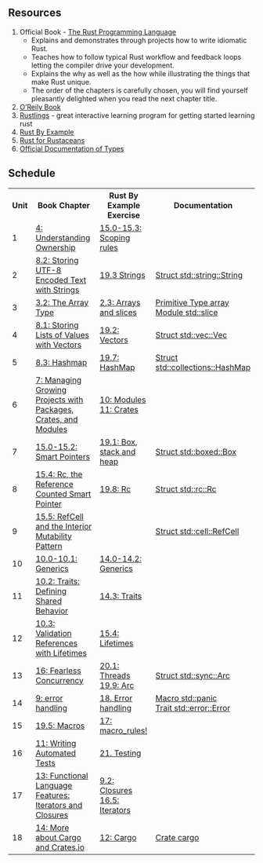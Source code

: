 
## Resources
1. Official Book - [The Rust Programming Language](https://doc.rust-lang.org/book/)
    - Explains and demonstrates through projects how to write idiomatic Rust.
    - Teaches how to follow typical Rust workflow and feedback loops letting the compiler drive your development.
    - Explains the why as well as the how while illustrating the things that make Rust unique.
    - The order of the chapters is carefully chosen, you will find yourself pleasantly delighted when you read the next chapter title.
2. [O’Reily Book](https://www.oreilly.com/library/view/programming-rust-2nd/9781492052586/)
3. [Rustlings](https://github.com/rust-lang/rustlings) - great interactive learning program for getting started learning rust
4. [Rust By Example](https://doc.rust-lang.org/rust-by-example/)
5. [Rust for Rustaceans](https://nostarch.com/rust-rustaceans)
6. [Official Documentation of Types](https://doc.rust-lang.org/std/)


## Schedule

<section>
<table>
    <tr>
        <th>Unit</th>
        <th>Book Chapter</th>
        <th>Rust By Example Exercise</th>
        <th>Documentation</th>
    </tr>
    <tr>
        <td>1</td>
        <td><a href="https://doc.rust-lang.org/book/ch04-00-understanding-ownership.html">4: Understanding Ownership</a></td>
        <td><a href="https://doc.rust-lang.org/rust-by-example/scope.html">15.0-15.3: Scoping rules</td>
        <td></td>
    </tr>
    <tr>
        <td>2</td>
        <td><a href="https://doc.rust-lang.org/book/ch08-02-strings.html">8.2: Storing UTF-8 Encoded Text with Strings</a></td>
        <td><a href="https://doc.rust-lang.org/rust-by-example/std/str.html">19.3 Strings</td>
        <td><a href="https://doc.rust-lang.org/std/string/struct.String.html">Struct std::string::String</td>
    </tr>
    <tr>
        <td>3</td>
        <td><a href="https://doc.rust-lang.org/book/ch03-02-data-types.html#the-array-type">3.2: The Array Type</a></td>
        <td><a href="https://doc.rust-lang.org/rust-by-example/primitives/array.html">2.3: Arrays and slices</td>
        <td><a href="https://doc.rust-lang.org/std/slice/index.html">Primitive Type array Module std::slice</td>
    </tr>
    <tr>
        <td>4</td>
        <td><a href="https://doc.rust-lang.org/book/ch08-01-vectors.html">8.1: Storing Lists of Values with Vectors</a></td>
        <td><a href="https://doc.rust-lang.org/rust-by-example/std/vec.html">19.2: Vectors</td>
        <td><a href="https://doc.rust-lang.org/std/vec/struct.Vec.html">Struct std::vec::Vec</td>
    </tr>
    <tr>
        <td>5</td>
        <td><a href="https://doc.rust-lang.org/book/ch08-03-hash-maps.html">8.3: Hashmap</a></td>
        <td><a href="https://doc.rust-lang.org/rust-by-example/std/hash.html">19.7: HashMap</td>
        <td><a href="https://doc.rust-lang.org/std/collections/struct.HashMap.html">Struct std::collections::HashMap</td>
    <tr>
    </tr>
        <td>6</td>
        <td><a href="https://doc.rust-lang.org/book/ch07-00-managing-growing-projects-with-packages-crates-and-modules.html">7: Managing Growing Projects with Packages, Crates, and Modules</a></td>
        <td>
          <a href="https://doc.rust-lang.org/rust-by-example/mod.html">10: Modules</a>
          </br>
          <a href="https://doc.rust-lang.org/rust-by-example/crates.html">11: Crates</a>
        </td>
        <td></td>
    </tr>
    <tr>
        <td>7</td>
        <td><a href="https://doc.rust-lang.org/book/ch15-00-smart-pointers.html">15.0-15.2: Smart Pointers</a></td>
        <td><a href="https://doc.rust-lang.org/rust-by-example/std/box.html?highlight=Smart,Pointers#box-stack-and-heap">19.1: Box, stack and heap</a></td>
        <td><a href="https://doc.rust-lang.org/std/boxed/struct.Box.html">Struct std::boxed::Box</a></td>
    </tr>
    <tr>
        <td>8</td>
        <td><a href="https://doc.rust-lang.org/book/ch15-04-rc.html">15.4: Rc<T>, the Reference Counted Smart Pointer</a></td>
        <td><a href="https://doc.rust-lang.org/rust-by-example/std/rc.html">19.8: Rc</a></td>
        <td><a href="https://doc.rust-lang.org/std/rc/struct.Rc.html">Struct std::rc::Rc</a></td>
    </tr>
    <tr>
        <td>9</td>
        <td><a href="https://doc.rust-lang.org/book/ch15-05-interior-mutability.html">15.5: RefCell<T> and the Interior Mutability Pattern</a></td>
        <td></td>
        <td><a href="https://doc.rust-lang.org/std/cell/struct.RefCell.html">Struct std::cell::RefCell</a></td>
    </tr>
    <tr>
        <td>10</td>
        <td><a href="https://doc.rust-lang.org/book/ch10-00-generics.html">10.0-10.1: Generics</a></td>
        <td><a href="https://doc.rust-lang.org/rust-by-example/generics.html">14.0-14.2: Generics</a></td>
        <td></td>
    </tr>
    <tr>
        <td>11</td>
        <td><a href="https://doc.rust-lang.org/book/ch10-02-traits.html">10.2: Traits: Defining Shared Behavior</a></td>
        <td><a href="https://doc.rust-lang.org/rust-by-example/generics/gen_trait.html">14.3: Traits</a></td>
        <td></td>
    </tr>
    <tr>
        <td>12</td>
        <td><a href="https://doc.rust-lang.org/book/ch10-03-lifetime-syntax.html">10.3: Validation References with Lifetimes</a></td>
        <td><a href="https://doc.rust-lang.org/rust-by-example/scope/lifetime.html">15.4: Lifetimes</a></td>
        <td></td>
    </tr>
    <tr>
        <td>13</td>
        <td><a href="https://doc.rust-lang.org/book/ch16-00-concurrency.html">16: Fearless Concurrency</a></td>
        <td>
          <a href="https://doc.rust-lang.org/rust-by-example/std_misc/threads.html">20.1: Threads</a>
          </br>
          <a href="https://doc.rust-lang.org/rust-by-example/std/arc.html">19.9: Arc</a>
        </td>
        <td><a href="https://doc.rust-lang.org/std/sync/struct.Arc.html">Struct std::sync::Arc</a></td>
    </tr>
    <tr>
        <td>14</td>
        <td><a href="https://doc.rust-lang.org/book/ch09-00-error-handling.html">9: error handling</a></td>
        <td><a href="https://doc.rust-lang.org/rust-by-example/error.html">18. Error handling</a></td>
        <td>
          <a href="https://doc.rust-lang.org/std/macro.panic.html">Macro std::panic</a>
          </br>
          <a href="https://doc.rust-lang.org/std/error/trait.Error.html">Trait std::error::Error</a>
        </td>
    </tr>
    <tr>
        <td>15</td>
        <td><a href="https://doc.rust-lang.org/book/ch19-06-macros.html?highlight=macros!#macros">19.5: Macros</a></td>
        <td><a href="https://doc.rust-lang.org/rust-by-example/macros.html">17: macro_rules!</a></td>
        <td></td>
    </tr>
    <tr>
        <td>16</td>
        <td><a href="https://doc.rust-lang.org/book/ch11-00-testing.html">11: Writing Automated Tests</a></td>
        <td><a href="https://doc.rust-lang.org/rust-by-example/testing.html">21. Testing</a></td>
        <td></td>
    </tr>
    <tr>
        <td>17</td>
        <td><a href="https://doc.rust-lang.org/book/ch13-00-functional-features.html">13: Functional Language Features: Iterators and Closures</a></td>
        <td>
          <a href="https://doc.rust-lang.org/rust-by-example/fn/closures.html">9.2: Closures</a>
          </br>
          <a href="https://doc.rust-lang.org/rust-by-example/trait/iter.html">16.5: Iterators</a>
        </td>
        <td></td>
    </tr>
    <tr>
        <td>18</td>
        <td><a href="https://doc.rust-lang.org/book/ch14-00-more-about-cargo.html">14: More about Cargo and Crates.io</a></td>
        <td><a href="https://doc.rust-lang.org/rust-by-example/cargo.html">12: Cargo</a></td>
        <td><a href="https://docs.rs/cargo/0.48.0/cargo/">Crate cargo</a></td>
    </tr>
</table>
</section>


